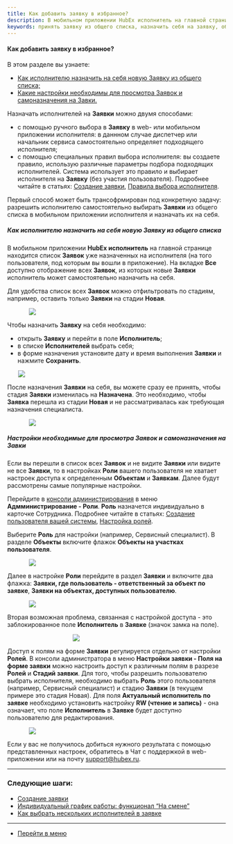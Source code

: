 ```yaml
---
title: Как добавить заявку в избранное?
description: В мобильном приложении HubEx исполнитель на главной странице находится список Заявок уже назначенных на исполнителя (на того пользователя, под которым вы вошли в приложение). На вкладке Все доступно отображение всех Заявок, из которых новые Заявки исполнитель может самостоятельно назначить на себя. 
keywords: принять заявку из общего списка, назначить себя на заявку, общий список заявок в мобильном приложении, hubex, хабекс, хубекс, хабикс
---
```


#### Как добавить заявку в избранное?
В этом разделе вы узнаете:
<html>
<meta charset="utf-8"> 
<ul>
    <li><a href="#alltickets">Как исполнителю назначить на себя новую Заявку из общего списка;</a></li>
    <li><a href="#settings">Какие настройки необходимы для просмотра Заявок и самоназначения на Завки.</a></li>
</ul>
</html>

<body>
<p>Назначать исполнителей на <strong>Заявки</strong> можно двумя способами:</p>
<ul>
    <li>с помощью ручного выбора в <strong>Заявку</strong> в web- или мобильном приложении исполнителя: в даннном случае диспетчер или
        начальник
        сервиса самостоятельно определяет подходящего исполнителя;
    </li>
    <li>с помощью специальных правил выбора исполнителя: вы создаете правило, использую различные параметры подбора
        подходящих исполнителей. Система использует это правило и выбирает исполнителя на <strong>Заявку</strong> (без
        участия пользователя). Подробнее читайте в статьях: <a href="https://wiki.hubex.ru/docs/FAQ/RU/user/CreatingTicket.html">Создание заявки</a>, <a href="https://wiki.hubex.ru/docs/FAQ/RU/admin/RulesOfChoice.html">Правила выбора исполнителя</a>.
    </li>
</ul>

<p>Первый способ может быть трансофрмирован под конкретную задачу: разрешить исполнителю самостоятельно выбирать <strong>Заявки</strong>
    из общего списка в мобильном приложении исполнителя и назначать их на себя.</p>

<h5 id="alltickets">Как исполнителю назначить на себя новую Заявку из общего списка</h5>

<p>В мобильном приложении <strong>HubEx исполнитель</strong> на главной странице находится список <strong>Заявок</strong> уже назначенных на
    исполнителя
    (на того пользователя, под которым вы вошли в приложение). На вкладке <strong>Все</strong> доступно отображение всех <strong>Заявок</strong>, из
    которых новые <strong>Заявки</strong> исполнитель может самостоятельно назначить на себя.</p>
<p>Для удобства список всех <strong>Заявок</strong> можно отфильтровать по стадиям, например, оставить только <strong>Заявки</strong> на стадии
    <strong>Новая</strong>. </p>

<div>
    <img style="margin: 0 auto; display: block; max-width: 80%;"
         src="/attachments/images/FAQ/USER/AcceptanceTicket/AllTickets.jpg"/>
</div>

<p>Чтобы назначить <strong>Заявку</strong> на себя необходимо:</p>
<ul>
    <li>открыть <strong>Заявку</strong> и перейти в поле <strong>Исполнитель</strong>;</li>
    <li>в списке <strong>Исполнителей</strong> выбрать себя;</li>
    <li>в форме назначения установите дату и время выполнения <strong>Заявки</strong> и нажмите <strong>Сохранить</strong>.</li>
</ul>

<div>
    <img style="margin: 0 auto; display: block; max-width: 90%;"
         src="/attachments/images/FAQ/USER/AcceptanceTicket/Engineer.jpg"/>
</div>

<p>После назначения <strong>Заявки</strong> на себя, вы можете сразу ее принять, чтобы стадия <strong>Заявки</strong> изменилась на <strong>Назначена</strong>. Это
    необходимо, чтобы <strong>Заявка</strong> перешла из стадии <strong>Новая</strong> и не рассматривалась как требующая назначения специалиста.</p>

<div>
    <img style="margin: 0 auto; display: block; max-width: 80%;"
         src="/attachments/images/FAQ/USER/AcceptanceTicket/Engineer2.jpg"/>
</div>

<h5 id="alltickets">Настройки необходимые для просмотра Заявок и самоназначения на Завки</h5>
<p> Если вы перешли в список всех <strong>Заявок</strong> и не видите <strong>Заявки</strong> или видите не все <strong>Заявки</strong>, то в настройках
    <strong>Роли</strong> вашего пользователя не хватает настроек доступа к определенным <strong>Объектам</strong> и <strong>Заявкам</strong>. Далее будут рассмотрены
    самые популярные настройки. </p>
<p>Перейдите в <a
        href="https://wiki.hubex.ru/docs/FAQ/RU/admin/HowToEnterTheAdmin.html">консоли администрирования</a> в меню
    <strong>Адмминистрирование - Роли</strong>. <strong>Роль</strong> назначется индивидуально в карточке Сотрудника.
    Подробнее читайте в статьях: <a href="https://wiki.hubex.ru/docs/FAQ/RU/user/CreatingUser.html">Создание пользователя вашей системы</a>, <a href="https://wiki.hubex.ru/docs/FAQ/RU/admin/Roles.html">Настройка ролей</a>.</p>
<p>Выберите <strong>Роль</strong> для настройки (например, Сервисный специалист). В разделе <strong>Объекты</strong> включите флажок <strong>Объекты на участках пользователя</strong>. </p>

<div>
    <img style="margin: 0 auto; display: block; max-width: 80%;"
         src="/attachments/images/FAQ/USER/AcceptanceTicket/Role1.jpg"/>
</div>
<p>Далее в настройке <strong>Роли</strong> перейдите в раздел <strong>Заявки</strong> и включите два флажка: <strong>Заявки, где пользователь - ответственный за
    объект по заявке</strong>, <strong>Заявки на объектах, доступных пользователю</strong>.</p>
<div>
    <img style="margin: 0 auto; display: block; max-width: 80%;"
         src="/attachments/images/FAQ/USER/AcceptanceTicket/Role2.jpg"/>
</div>

<p>Вторая возможная проблема, связанная с настройкой доступа - это заблокированное поле <strong>Исполнитель</strong> в <strong>Заявке</strong> (значок
    замка на поле).</p>

<div>
    <img style="margin: 0 auto; display: block; max-width: 40%;"
         src="/attachments/images/FAQ/USER/AcceptanceTicket/BlockUser.jpg"/>
</div>
<p>Доступ к полям на форме <strong>Заявки</strong> регулируется отдельно от настройки <strong>Ролей</strong>. В консоли администратора в меню <strong>Настройки
    заявки - Поля на форме заявки</strong> можно настроить доступ к различным полям в разрезе <strong>Ролей</strong> и <strong>Стадий заявки</strong>. Для того,
    чтобы разрешить пользователю выбрать исполнителя, необходимо выбрать <strong>Роль</strong> этого пользователя (например, Сервисный
    специалист) и стадию <strong>Заявки</strong> (в текущем примере это стадия Новая). Для поля <strong>Актуальный исполнитель по заявке</strong>
    необходимо установить настройку <strong>RW (чтение и запись)</strong> - она означает, что поле <strong>Исполнитель</strong> в <strong>Заявке</strong> будет доступно пользователю для редактирования.</p>
<div>
    <img style="margin: 0 auto; display: block; max-width: 80%;"
         src="/attachments/images/FAQ/USER/AcceptanceTicket/Field.jpg"/>
</div>
<p>Если у вас не получилось добиться нужного
    результата с помощью представленных настроек, обратитесь в Чат с
    поддержкой в web-приложении или на почту <a href="mailto:support@hubex.ru" target="_blank" rel="noopener">
        support@hubex.ru</a>.</p>
</body>


___
### Следующие шаги:
- [Создание заявки](./CreatingTicket.md)
- [Индивидуальный график работы: функционал “На смене”](./OnDuty.md)
- [Как выбрать нескольких исполнителей в заявке](./SeveralEngineers.md)

____
- [Перейти в меню](http://wiki.hubex.ru)
